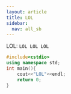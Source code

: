 ```yaml
---
layout: article
title: LOL
sidebar:
  nav: all_sb
---
```

LOL: `LOL LOL LOL`
```Cpp
#include<cstdio>
using namespace std;
int main(){
    cout<<"LOL"<<endl;
    return 0;
}
```